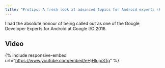 ```yaml
---
title: "Protips: A fresh look at advanced topics for Android experts (Google I/O '18)"
---
```

I had the absolute honour of being called out as one of the Google Developer Experts for Android at Google I/O 2018.

## Video

{% include responsive-embed url="https://www.youtube.com/embed/eHjHlujp3Tg" %}


